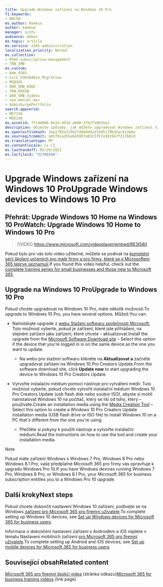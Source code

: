 ```yaml
---
title: Upgrade Windows zařízení na Windows 10 Pro
f1.keywords:
- NOCSH
ms.author: kwekua
author: kwekua
manager: scotv
audience: Admin
ms.topic: article
ms.service: o365-administration
localization_priority: Normal
ms.collection:
- M365-subscription-management
- TRN_SMB
ms.custom:
- Adm_O365
- Core_O365Admin_Migration
- MSB365
- OKR_SMB_M365
- TRN_M365B
- OKR_SMB_Videos
- seo-marvel-mar
- AdminSurgePortfolio
search.appverid:
- MET150
- MOE150
ms.assetid: ffc4d886-9e1d-453d-a0d0-2f62f18635e2
description: Objevte způsoby, jak můžete upgradovat Windows zařízení tak, Windows 10 Pro využívat pokročilejší funkce zabezpečení a podnikové sítě.
ms.openlocfilehash: 14a1705a333b2fd4d4dda37ed5170b34acb13abe
ms.sourcegitcommit: a05f61a291eb4595fa9313757a3815b7f217681d
ms.translationtype: MT
ms.contentlocale: cs-CZ
ms.lasthandoff: 05/29/2021
ms.locfileid: "52705548"
---
```

# <a name="upgrade-windows-devices-to-windows-10-pro"></a><span data-ttu-id="eefa4-103">Upgrade Windows zařízení na Windows 10 Pro</span><span class="sxs-lookup"><span data-stu-id="eefa4-103">Upgrade Windows devices to Windows 10 Pro</span></span>

## <a name="watch-upgrade-windows-10-home-to-windows-10-pro"></a><span data-ttu-id="eefa4-104">Přehrát: Upgrade Windows 10 Home na Windows 10 Pro</span><span class="sxs-lookup"><span data-stu-id="eefa4-104">Watch: Upgrade Windows 10 Home to Windows 10 Pro</span></span>

> [!VIDEO https://www.microsoft.com/videoplayer/embed/RE3t58j] 

<span data-ttu-id="eefa4-105">Pokud bylo pro vás toto video užitečné, můžete se podívat na [kompletní sérii školení určených pro malé firmy a pro firmy, které se s Microsoftem 365 teprve seznamují](../business-video/index.yml).</span><span class="sxs-lookup"><span data-stu-id="eefa4-105">If you found this video helpful, check out the [complete training series for small businesses and those new to Microsoft 365](../business-video/index.yml).</span></span>

## <a name="upgrade-to-windows-10-pro"></a><span data-ttu-id="eefa4-106">Upgrade na Windows 10 Pro</span><span class="sxs-lookup"><span data-stu-id="eefa4-106">Upgrade to Windows 10 Pro</span></span>
  
<span data-ttu-id="eefa4-107">Pokud chcete upgradovat na Windows 10 Pro, máte několik možností.</span><span class="sxs-lookup"><span data-stu-id="eefa4-107">To upgrade to Windows 10 Pro, you have several options.</span></span> <span data-ttu-id="eefa4-108">Můžeš:</span><span class="sxs-lookup"><span data-stu-id="eefa4-108">You can:</span></span>
    
- <span data-ttu-id="eefa4-109">Nainstalujte upgrade z [webu Stažení softwaru společnosti Microsoft:](https://go.microsoft.com/fwlink/?LinkID=836951 ) Tuto možnost vyberte, pokud je zařízení, které jste přihlášeni, na stejném zařízení jako zařízení, které chcete &ndash; aktualizovat.</span><span class="sxs-lookup"><span data-stu-id="eefa4-109">Install the upgrade from the [Microsoft Software Download site](https://go.microsoft.com/fwlink/?LinkID=836951 ) &ndash; Select this option if the device that you're logged in is on the same device as the one you want to update.</span></span> 

    - <span data-ttu-id="eefa4-110">Na webu pro stažení softwaru klikněte na **Aktualizovat a** začněte upgradovat zařízení na Windows 10 Pro Creators Update.</span><span class="sxs-lookup"><span data-stu-id="eefa4-110">From the software download site, click **Update now** to start upgrading the device to Windows 10 Pro Creators Update.</span></span> 
    
- <span data-ttu-id="eefa4-111">Vytvořte instalační médium [](https://go.microsoft.com/fwlink/?LinkID=836960) pomocí nástroje pro vytváření médií: Tuto možnost vyberte, pokud chcete vytvořit instalační médium Windows 10 Pro Creators Update (usb flash disk nebo soubor ISO), abyste si mohli nainstalovat Windows 10 na počítač, který se liší od toho, který &ndash; používáte.</span><span class="sxs-lookup"><span data-stu-id="eefa4-111">Create an installation media using the [Media Creation Tool](https://go.microsoft.com/fwlink/?LinkID=836960) &ndash; Select this option to create a Windows 10 Pro Creators Update installation media (USB flash drive or ISO file) to install Windows 10 on a PC that's different from the one you're using.</span></span>

    - <span data-ttu-id="eefa4-112">Přečtěte si pokyny k použití nástroje a vytvořte instalační médium.</span><span class="sxs-lookup"><span data-stu-id="eefa4-112">Read the instructions on how to use the tool and create your installation media.</span></span> 

> [!NOTE]
> <span data-ttu-id="eefa4-113">Pokud máte zařízení Windows s Windows 7 Pro, Windows 8 Pro nebo Windows 8.1 Pro, vaše předplatné Microsoft 365 pro firmy vás opravňuje k upgradu Windows Pro 10.</span><span class="sxs-lookup"><span data-stu-id="eefa4-113">If you have Windows devices running Windows 7 Pro, Windows 8 Pro, or Windows 8.1 Pro, your Microsoft 365 for business subscription entitles you to a Windows Pro 10 upgrade.</span></span>
    
## <a name="next-steps"></a><span data-ttu-id="eefa4-114">Další kroky</span><span class="sxs-lookup"><span data-stu-id="eefa4-114">Next steps</span></span>

<span data-ttu-id="eefa4-115">Pokud chcete dokončit nastavení Windows 10 zařízení, podívejte se na Windows [zařízení pro Microsoft 365 pro firemní uživatele](set-up-windows-devices.md).</span><span class="sxs-lookup"><span data-stu-id="eefa4-115">To complete setting up Windows 10 devices, see [Set up Windows devices for Microsoft 365 for business users](set-up-windows-devices.md).</span></span> 
  
<span data-ttu-id="eefa4-116">Informace o dokončení nastavení zařízení s Androidem a iOS najdete v tématu Nastavení mobilních zařízení [pro Microsoft 365 pro firemní uživatele](set-up-mobile-devices.md).</span><span class="sxs-lookup"><span data-stu-id="eefa4-116">To complete setting up Android and iOS devices, see [Set up mobile devices for Microsoft 365 for business users](set-up-mobile-devices.md).</span></span> 
  
## <a name="related-content"></a><span data-ttu-id="eefa4-117">Související obsah</span><span class="sxs-lookup"><span data-stu-id="eefa4-117">Related content</span></span>

<span data-ttu-id="eefa4-118">[Microsoft 365 pro firemní školicí videa](../business-video/index.yml) (stránka odkazu)</span><span class="sxs-lookup"><span data-stu-id="eefa4-118">[Microsoft 365 for business training videos](../business-video/index.yml) (link page)</span></span>

